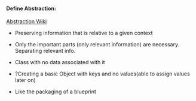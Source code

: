 #### Define Abstraction:
[Abstraction Wiki](https://en.wikipedia.org/wiki/Abstraction_(software_engineering))
- Preserving information that is relative to a given context
- Only the important parts (only relevant information) are necessary. Separating relevant info.
- Class with no data associated with it
- ?Creating a basic Object with keys and no values(able to assign values later on)

- Like the packaging of a blueprint
